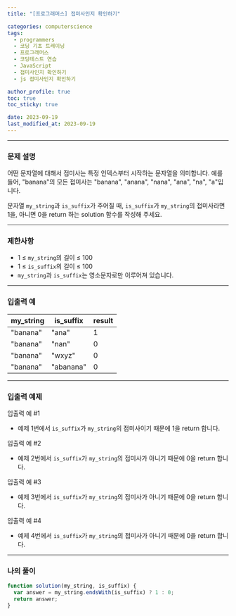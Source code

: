 ```yaml
---
title: "[프로그래머스] 접미사인지 확인하기"

categories: computerscience
tags:
  - programmers
  - 코딩 기초 트레이닝
  - 프로그래머스
  - 코딩테스트 연습
  - JavaScript
  - 접미사인지 확인하기
  - js 접미사인지 확인하기

author_profile: true
toc: true
toc_sticky: true

date: 2023-09-19
last_modified_at: 2023-09-19
---
```


---

### 문제 설명

어떤 문자열에 대해서 접미사는 특정 인덱스부터 시작하는 문자열을 의미합니다. 예를 들어, "banana"의 모든 접미사는 "banana", "anana", "nana", "ana", "na", "a"입니다.

문자열 `my_string`과 `is_suffix`가 주어질 때, `is_suffix`가 `my_string`의 접미사라면 1을, 아니면 0을 return 하는 solution 함수를 작성해 주세요.

---

### 제한사항

- 1 ≤ `my_string`의 길이 ≤ 100
- 1 ≤ `is_suffix`의 길이 ≤ 100
- `my_string`과 `is_suffix`는 영소문자로만 이루어져 있습니다.

---

### 입출력 예

| my_string | is_suffix | result |
| --------- | --------- | ------ |
| "banana"  | "ana"     | 1      |
| "banana"  | "nan"     | 0      |
| "banana"  | "wxyz"    | 0      |
| "banana"  | "abanana" | 0      |

---

### 입출력 예제

입출력 예 #1

- 예제 1번에서 `is_suffix`가 `my_string`의 접미사이기 때문에 1을 return 합니다.

입출력 예 #2

- 예제 2번에서 `is_suffix`가 `my_string`의 접미사가 아니기 때문에 0을 return 합니다.

입출력 예 #3

- 예제 3번에서 `is_suffix`가 `my_string`의 접미사가 아니기 때문에 0을 return 합니다.

입출력 예 #4

- 예제 4번에서 `is_suffix`가 `my_string`의 접미사가 아니기 때문에 0을 return 합니다.

---

### 나의 풀이

```jsx
function solution(my_string, is_suffix) {
  var answer = my_string.endsWith(is_suffix) ? 1 : 0;
  return answer;
}
```
